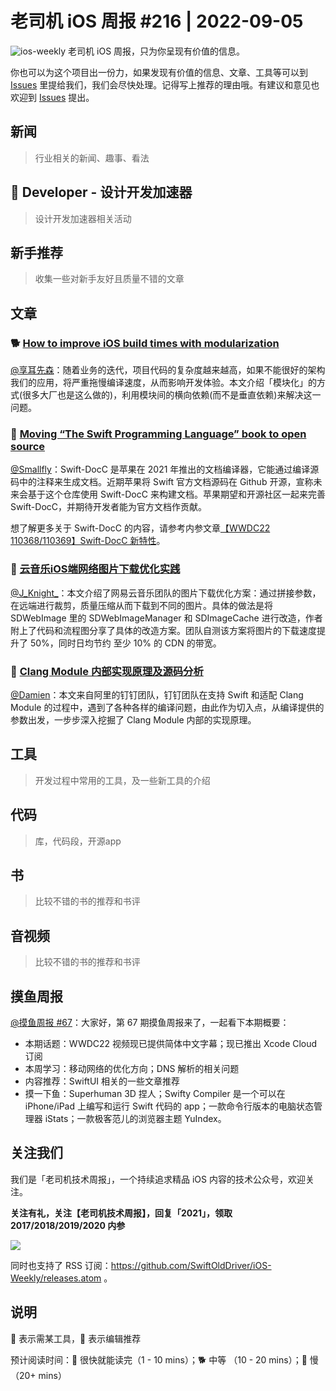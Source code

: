 # 老司机 iOS 周报 #216 | 2022-09-05

![ios-weekly](https://github.com/SwiftOldDriver/iOS-Weekly/blob/master/assets/ios-weekly.png?raw=true)
老司机 iOS 周报，只为你呈现有价值的信息。

你也可以为这个项目出一份力，如果发现有价值的信息、文章、工具等可以到 [Issues](https://github.com/SwiftOldDriver/iOS-Weekly/issues) 里提给我们，我们会尽快处理。记得写上推荐的理由哦。有建议和意见也欢迎到 [Issues](https://github.com/SwiftOldDriver/iOS-Weekly/issues) 提出。

## 新闻

> 行业相关的新闻、趣事、看法

##  Developer - 设计开发加速器

> 设计开发加速器相关活动

## 新手推荐

> 收集一些对新手友好且质量不错的文章

## 文章

### 🐕  [How to improve iOS build times with modularization](https://www.runway.team/blog/how-to-improve-ios-build-times-with-modularization)

[@享耳先森](https://github.com/iblacksun)：随着业务的迭代，项目代码的复杂度越来越高，如果不能很好的架构我们的应用，将严重拖慢编译速度，从而影响开发体验。本文介绍「模块化」的方式(很多大厂也是这么做的)，利用模块间的横向依赖(而不是垂直依赖)来解决这一问题。

### 🐎 [Moving “The Swift Programming Language” book to open source](https://forums.swift.org/t/moving-the-swift-programming-language-book-to-open-source/59989)

[@Smallfly](https://github.com/iostalks)：Swift-DocC 是苹果在 2021 年推出的文档编译器，它能通过编译源码中的注释来生成文档。近期苹果将 Swift 官方文档源码在 Github 开源，宣称未来会基于这个仓库使用 Swift-DocC 来构建文档。苹果期望和开源社区一起来完善 Swift-DocC，并期待开发者能为官方文档作贡献。

想了解更多关于 Swift-DocC 的内容，请参考内参文章[【WWDC22 110368/110369】Swift-DocC 新特性](https://xiaozhuanlan.com/topic/3658492071)。

### 🐎 [云音乐iOS端网络图片下载优化实践](https://mp.weixin.qq.com/s/R1XLp9hjHDBdYcOI6w8psw)

[@J_Knight_](https://github.com/knightsj)：本文介绍了网易云音乐团队的图片下载优化方案：通过拼接参数，在远端进行裁剪，质量压缩从而下载到不同的图片。具体的做法是将 SDWebImage 里的 SDWebImageManager 和 SDImageCache 进行改造，作者附上了代码和流程图分享了具体的改造方案。团队自测该方案将图片的下载速度提升了 50%，同时日均节约 至少 10% 的 CDN 的带宽。

### 🐎 [Clang Module 内部实现原理及源码分析](https://mp.weixin.qq.com/s/fm_Wxrs9o6V53jtGdp3v9w)

[@Damien](https://github.com/ZengyiMa)：本文来自阿里的钉钉团队，钉钉团队在支持 Swift 和适配 Clang Module 的过程中，遇到了各种各样的编译问题，由此作为切入点，从编译提供的参数出发，一步步深入挖掘了 Clang Module 内部的实现原理。


## 工具

> 开发过程中常用的工具，及一些新工具的介绍

## 代码

> 库，代码段，开源app

## 书

> 比较不错的书的推荐和书评

## 音视频

> 比较不错的书的推荐和书评

## 摸鱼周报

[@摸鱼周报 #67](https://mp.weixin.qq.com/s/8H7YnrVTubKvVnYJBXcF_A)：大家好，第 67 期摸鱼周报来了，一起看下本期概要：

* 本期话题：WWDC22 视频现已提供简体中文字幕；现已推出 Xcode Cloud 订阅
* 本周学习：移动网络的优化方向；DNS 解析的相关问题
* 内容推荐：SwiftUI 相关的一些文章推荐
* 摸一下鱼：Superhuman 3D 捏人；Swifty Compiler 是一个可以在 iPhone/iPad 上编写和运行 Swift 代码的 app；一款命令行版本的电脑状态管理器 iStats；一款极客范儿的浏览器主题 YuIndex。

## 关注我们

我们是「老司机技术周报」，一个持续追求精品 iOS 内容的技术公众号，欢迎关注。

**关注有礼，关注【老司机技术周报】，回复「2021」，领取 2017/2018/2019/2020 内参**

![](https://github.com/SwiftOldDriver/iOS-Weekly/blob/master/assets/qrcode_for_wechat.jpg?raw=true)

同时也支持了 RSS 订阅：https://github.com/SwiftOldDriver/iOS-Weekly/releases.atom 。

## 说明

🚧 表示需某工具，🌟 表示编辑推荐

预计阅读时间：🐎 很快就能读完（1 - 10 mins）；🐕 中等 （10 - 20 mins）；🐢 慢（20+ mins）
